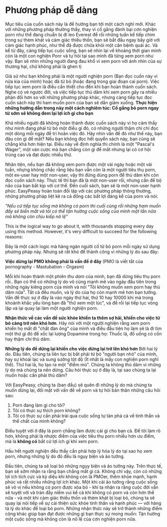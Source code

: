 # Phương pháp dễ dàng

Mục tiêu của cuốn sách này là để hướng bạn tới một cách nghĩ mới. Khác với những phương pháp thường thấy, thay vì cố gắng đánh bại cơn nghiện porn như thể đang chuẩn bị đi leo Everest để rồi những tuần kế tiếp chìm trong sự thèm khát và cảm giác thiếu thốn, bạn sẽ bắt đầu ngay bây giờ với cảm giác hạnh phúc, như thể đã được chữa khỏi một căn bệnh quái ác. Và kể từ đây, càng tiếp tục cuộc sống, bạn sẽ nhìn lại về khoảng thời gian mình còn là một con nghiện Ponr và tự hỏi tại sao mình đã từng xem porn như vậy. Bạn sẽ nhìn những người đang đau khổ vì xem porn với ánh nhìn của sự thương hại, chứ không phải là ghen tị

Giả sử như bạn không phải là một người nghiện porn (Bạn đọc cuốn này vì nửa kia của mình) hoặc đã từ bỏ (hoặc đang trong giai đoạn cai porn). Việc tiếp tục xem porn là điều cần thiết cho đến khi bạn hoàn thành cuốn sách. Nghe có vẻ ngược đời, và việc tiếp tục thủ dâm khi xem porn gây ra nhiều phản đối hơn so với những phương pháp khác, nhưng càng tiếp tục đọc cuốn sách này thì ham muốn porn của bạn sẽ dần giảm xuống. **Thực hiện những hướng dẫn trong này một cách nghiêm túc: Cố gắng bỏ porn ngay từ sớm sẽ không đem lại lợi ích gì cho bạn**  

Khá nhiều người đã không hoàn thành được cuốn sách này vì họ cảm thấy như mình đang phải từ bỏ một điều gì đó, có những người thậm chí chỉ đọc một dòng mỗi ngày để trì hoãn việc đó. Hãy nhìn vấn đề đó như thế này, bạn đâu còn gì để mất? Nếu bạn không đọc hết quyển sách này, bạn cũng sẽ chẳng khá hơn hiện tại. Điều này về định nghĩa thì chính là một "Pascal's Wager", một ván cược mà bạn chẳng còn gì để mất nhưng lại có cơ hội trúng cao và đạt được nhiều thứ.

Nhân tiện, nếu bạn đã không xem porn được một vài ngày hoặc một vài tuần, nhựng không chắc rằng liệu bạn vẫn còn là một người tiêu thụ porn, một ex-user hay một non-user, vậy thì đừng dùng porn để thủ dâm khi còn đọc cuốn sách này. Thực tế thì bạn đã là một non-user rồi, nhưng cần để bộ não của bạn bắt kịp với cơ thể. Đến cuối sách, bạn sẽ là một non-user hạnh phúc. EasyPeasy hoàn toàn đối lập với các phương pháp thông thường, những phương pháp liệt kê ra cả đống các bất lợi đáng kể của porn và nói:

*"Nếu cứ tiếp tục sống mà không có porn thì cuối cùng rồi những ham muốn đấy sẽ biến mất và tôi có thể tận hưởng cuộc sống của mình một lần nữa mà không còn chịu kiếp nô lệ"*

This is the logical way to go about it, with thousands stopping every day using this method. However, it's very difficult to succeed for the following reasons:

Đây là một cách logic mà hàng ngàn người cố từ bỏ porn mỗi ngày sử dụng phương pháp này. Nhưng sẽ rất khó để thành công vì những lý do sau đây:

**Việc dừng lại PMO không phải là vấn đề ở đây** (PMO là viết tắt của pornography - Mastubation - Orgasm)

Mỗi khi hoàn thành một phiên *thu dam* của mình, bạn đã dừng tiêu thụ porn rồi.. Bạn có thể có những lý do vô cùng mạnh mẽ vào ngày đầu tiên trong những ngày kiêng porn của mình và nói "Tôi không muốn xem porn hay thủ dâm nữa". Tất cả đều muốn, và lý do của họ còn mạnh mẽ hơn bạn tưởng. Vấn đề thực sự ở đây là vào ngày thứ hai, thứ 10 hay 10000 khi mà trong khoảnh khắc yếu lòng bạn đã "thử xem một lúc", và để rồi lại tiếp tục vòng lặp và lại quay lại làm một người nghiện porn.

**Nhận thức về các vấn đề sức khỏe khiến ta thêm sợ hãi, khiến cho việc từ bỏ càng trở nên khó hơn**.
Hãy nói với một người nghiện rằng xem porn khiến họ mất đi "chất đàn ông" của mình và điều đầu tiên họ làm sẽ là đi tìm một thứ gì đó để xốc lại lượng Dopamine trong họ: Thuốc lá, đồ uống có cồn hay thậm chí thủ dâm.

**Những lý do để dừng lại khiến cho việc dừng lại trở lên khó hơn**
Bởi hai lý do. Đầu tiên, chúng ta liên tục bị bắt phải từ bỏ "người bạn nhỏ" của mình, hay sự khoái lạc và sung sướng tột độ (Ít nhất là mấy con nghiện porn nghĩ thế). Thứ hai là, họ tạo ra một "điểm mù". Chúng ta không thủ dâm vì những lý do mà chúng ta nên dừng. Câu hỏi thực sự ở đây là, tại sao chúng ta lại muốn hoặc cần phải thủ dâm?

Với EasyPeasy, chúng ta (ban đầu) sẽ quên đi những lý do mà chúng ta muốn dừng lại, đối mặt với vấn đề về porn và tự hỏi bản thân những câu hỏi sau:

1. Porn đang làm gì cho tôi?
2. Tôi có thực sự thích porn không?
3. Tôi có thực sự cần phải trải qua cuộc sống tự tàn phá cả về tinh thần và thể chất của mình không?

Điều tuyệt vời ở đây là porn chẳng làm được cái gì cho bạn cả. Để tôi làm rõ hơn, không phải là nhược điểm của việc tiêu thụ porn nhiều hơn ưu điểm, mà là **không có** bất cứ lợi ích gì khi xem porn.

Hầu hết người nghiện đều thấy cần phải hợp lý hóa lý do tại sao họ xem porn, nhưng những lý do đó đều là ngụy biện và ảo tưởng.

Đầu tiên, chúng ta sẽ loại bỏ những ngụy biện và ảo tưởng này. Trên thực tế, bạn sẽ sớm nhận ra rằng bạn chẳng mất gì cả. Không chỉ vậy, còn có những lợi ích tích cực và kỳ diệu khi không còn là PMOer, thêm khỏe mạnh, hạnh phúc và rất nhiều những lợi ích khác. Một khi cái ảo tưởng rằng cuộc sống sẽ vô vị nếu không có porn được xóa bỏ - khi ta nhận ra rằng cuộc đời vẫn sẽ tuyệt vời và tràn đầy niềm vui kể cả khi không có porn và còn hơn thế nữa - và một khi cảm giác thiếu thốn và thèm khát bị loại bỏ, chúng ta sẽ quay lại nói tiếp về sự cải thiện sức khỏe tinh thần và hạnh phúc — với hàng tá lý do khác để loại bỏ porn. Những nhận thức này sẽ trở thành những điểm cộng khác giúp bạn đạt được những gì bạn thực sự mong muốn: Tận hưởng một cuộc sống mà không còn là nô lệ của cơn nghiện porn nữa.

